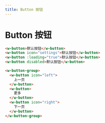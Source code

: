 ```yaml
---
title: Button 按钮
---
```


# Button 按钮 <Badge text="pass" type="success"/> <Badge text="0.0.1+"/>

<ClientOnly>
  <button-demo-1></button-demo-1>
</ClientOnly>

```html
<w-button>默认按钮</w-button>
<w-button icon="settings">默认按钮</w-button>
<w-button :loading="true">默认按钮</w-button>
<w-button disabled>默认按钮</w-button>
```

<ClientOnly>
  <button-demo-2></button-demo-2>
</ClientOnly>

```html
<w-button-group>
  <w-button icon="left">
    上一页
  </w-button>
  <w-button>
    更多
  </w-button>
  <w-button icon="right">
    下一页
  </w-button>
</w-button-group>
```

<button-attributes>
</button-attributes>
